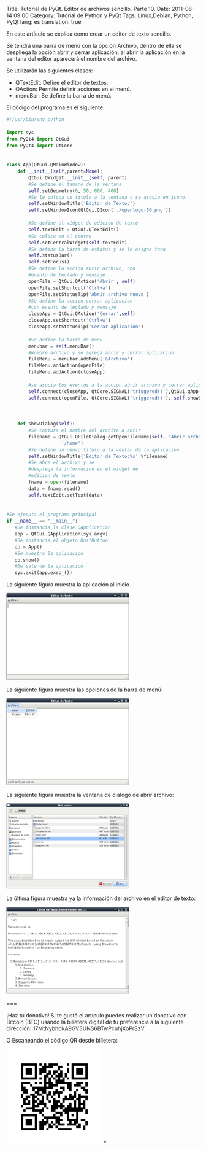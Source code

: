 Title: Tutorial de PyQt. Editor de archivos sencillo. Parte 10.
Date: 2011-08-14 09:00
Category: Tutorial de Python y PyQt
Tags: Linux,Debian, Python, PyQt
lang: es
translation: true

En este artículo se explica como crear un editor de texto sencillo. 

Se tendrá una barra de menú con la opción Archivo, dentro de ella se despliega la opción abrir y cerrar aplicación; al abrir la aplicación en la ventana del editor aparecerá el nombre del archivo.

Se utilizarán las siguientes clases:

* QTextEdit: Define el editor de textos.
* QAction: Permite definir acciones en el menú.
* menuBar: Se define la barra de menú.


El código del programa es el siguiente:

```python 
#!/usr/bin/env python

import sys
from PyQt4 import QtGui
from PyQt4 import QtCore


class App(QtGui.QMainWindow):
    def __init__(self,parent=None):
        QtGui.QWidget.__init__(self, parent)
        #Se define el tamano de la ventana
        self.setGeometry(0, 50, 600, 400)
        #Se le coloca un titulo a la ventana y se asocia un icono.
        self.setWindowTitle('Editor de Texto:')
        self.setWindowIcon(QtGui.QIcon('./openlogo-50.png'))
        
        #Se define el widget de edicion de texto
        self.textEdit = QtGui.QTextEdit()
        #Se coloca en el centro
        self.setCentralWidget(self.textEdit)
        #Se define la barra de estatus y se le asigna foco
        self.statusBar()
        self.setFocus()
        #Se define la accion abrir archivo, con
        #evento de teclado y mensaje
        openFile = QtGui.QAction('Abrir', self)
        openFile.setShortcut('Ctrl+a')
        openFile.setStatusTip('Abrir archivo nuevo')
        #Se define la accion cerrar aplicacion
        #con evento de teclado y mensaje
        closeApp = QtGui.QAction('Cerrar',self)
        closeApp.setShortcut('Ctrl+w')
        closeApp.setStatusTip('Cerrar aplicacion')
        
        #Se define la barra de menu
        menubar = self.menuBar()
        #Nombre archivo y se agrega abrir y cerrar aplicacion
        fileMenu = menubar.addMenu('&Archivo')
        fileMenu.addAction(openFile)
        fileMenu.addAction(closeApp)
            
        #se asocia los eventos a la accion abrir archivo y cerrar aplicacion. 
        self.connect(closeApp, QtCore.SIGNAL('triggered()'),QtGui.qApp, QtCore.SLOT('quit()'))
        self.connect(openFile, QtCore.SIGNAL('triggered()'), self.showDialog)
        


    def showDialog(self):
        #Se captura el nombre del archivo a abrir
        filename = QtGui.QFileDialog.getOpenFileName(self, 'Abrir archivo',
                    '/home')
        #Se define un neuvo titulo a la ventan de la aplicacion
        self.setWindowTitle('Editor de Texto:%s' %filename)
        #Se abre el archivo y se
        #desplega la informacion en el widget de
        #edicion de texto
        fname = open(filename)
        data = fname.read()
        self.textEdit.setText(data)
    
            
#Se ejecuta el programa principal
if __name__ == "__main__":    
   #Se instancia la clase QApplication    
   app = QtGui.QApplication(sys.argv)    
   #Se instancia el objeto QuitButton    
   qb = App()    
   #Se muestra la aplicacion    
   qb.show()    
   #Se sale de la aplicacion    
   sys.exit(app.exec_())
```

La siguiente figura muestra la aplicación al inicio.

![Editor de archivos - pyqt](./images/pyqt10-1.png)

La siguiente figura muestra las opciones de la barra de menú:

![Editor de archivos, opciones del menú - pyqt](./images/pyqt10-2.png)

La siguiente figura muestra la ventana de dialogo de abrir archivo:

![Editor de archivos, abrir archivo - pyqt](./images/pyqt10-3.png)

La última figura muestra ya la información del archivo en el editor de texto:

![Editor de archivos, editando archivo - pyqt](./images/pyqt10-4.png)



===

¡Haz tu donativo!
Si te gustó el artículo puedes realizar un donativo con Bitcoin (BTC)
usando la billetera digital de tu preferencia a la siguiente
dirección: 17MtNybhdkA9GV3UNS6BTwPcuhjXoPrSzV

O Escaneando el código QR desde billetera:

![17MtNybhdkA9GV3UNS6BTwPcuhjXoPrSzV](./images/17MtNybhdkA9GV3UNS6BTwPcuhjXoPrSzV.png)
*